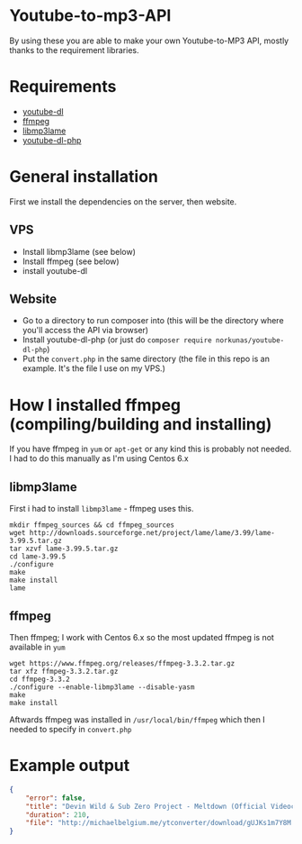 # Youtube-to-mp3-API

By using these you are able to make your own Youtube-to-MP3 API, mostly thanks to the requirement libraries.

# Requirements

* [youtube-dl](https://rg3.github.io/youtube-dl/)
* [ffmpeg](https://www.ffmpeg.org/)
* [libmp3lame](http://lame.sourceforge.net/) 
* [youtube-dl-php](https://github.com/norkunas/youtube-dl-php)

# General installation

First we install the dependencies on the server, then website.

## VPS

* Install libmp3lame (see below)
* Install ffmpeg (see below)
* install youtube-dl

## Website

* Go to a directory to run composer into (this will be the directory where you'll access the API via browser)
* Install youtube-dl-php (or just do `composer require norkunas/youtube-dl-php`)
* Put the `convert.php` in the same directory (the file in this repo is an example. It's the file I use on my VPS.)


# How I installed ffmpeg (compiling/building and installing)

If you have ffmpeg in `yum` or `apt-get` or any kind this is probably not needed. I had to do this manually as I'm using Centos 6.x 

## libmp3lame

First i had to install `libmp3lame` - ffmpeg uses this.

```
mkdir ffmpeg_sources && cd ffmpeg_sources
wget http://downloads.sourceforge.net/project/lame/lame/3.99/lame-3.99.5.tar.gz
tar xzvf lame-3.99.5.tar.gz
cd lame-3.99.5
./configure
make
make install
lame
```

## ffmpeg

Then ffmpeg; I work with Centos 6.x so the most updated ffmpeg is not available in `yum`

```
wget https://www.ffmpeg.org/releases/ffmpeg-3.3.2.tar.gz
tar xfz ffmpeg-3.3.2.tar.gz
cd ffmpeg-3.3.2
./configure --enable-libmp3lame --disable-yasm
make
make install
```

Aftwards ffmpeg was installed in `/usr/local/bin/ffmpeg` which then I needed to specify in `convert.php`

# Example output

```JSON
{
	"error": false,
	"title": "Devin Wild & Sub Zero Project - Meltdown (Official Videoclip)",
	"duration": 210,
	"file": "http://michaelbelgium.me/ytconverter/download/gUJKs1m7Y8M.mp3"
}
```